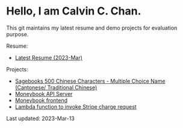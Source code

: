 # Hello, I am Calvin C. Chan.

This git maintains my latest resume and demo projects for evaluation purpose.

Resume:
- [Latest Resume (2023-Mar)](./Resume-Calvin-Chun-yu-Chan-202303.pdf)

Projects:
- [Sagebooks 500 Chinese Characters - Multiple Choice Name (Cantonese/ Traditional Chinese)](https://github.com/calvincchan/sagebooks-500-multiple-choice)
- [Moneybook API Server](https://github.com/calvincchan/money-book-api)
- [Moneybook frontend](https://github.com/calvincchan/money-book-webapp)
- [Lambda function to invoke Stripe charge request](https://github.com/calvincchan/stripe-charge)

Last updated: 2023-Mar-13